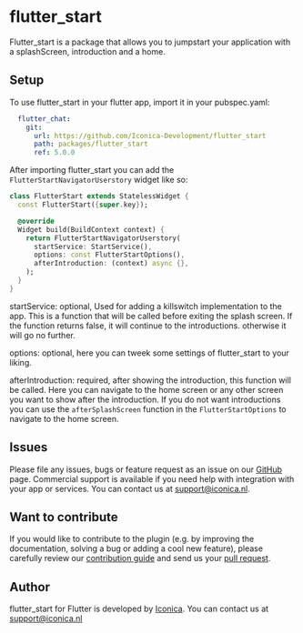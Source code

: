 # flutter_start

Flutter_start is a package that allows you to jumpstart your application with a splashScreen, introduction and a home.

## Setup

To use flutter_start in your flutter app, import it in your pubspec.yaml:

``` yaml
  flutter_chat:
    git:
      url: https://github.com/Iconica-Development/flutter_start
      path: packages/flutter_start
      ref: 5.0.0
```

After importing flutter_start you can add the `FlutterStartNavigatorUserstory` widget like so:

``` dart
class FlutterStart extends StatelessWidget {
  const FlutterStart({super.key});

  @override
  Widget build(BuildContext context) {
    return FlutterStartNavigatorUserstory(
      startService: StartService(),
      options: const FlutterStartOptions(),
      afterIntroduction: (context) async {},
    );
  }
}
```

startService: optional, Used for adding a killswitch implementation to the app. This is a function that will be called before exiting the splash screen. If the function returns false, it will continue to the introductions. otherwise it will go no further.

options: optional, here you can tweek some settings of flutter_start to your liking.

afterIntroduction: required, after showing the introduction, this function will be called. Here you can navigate to the home screen or any other screen you want to show after the introduction. If you do not want introductions you can use the `afterSplashScreen` function in the `FlutterStartOptions` to navigate to the home screen.

## Issues

Please file any issues, bugs or feature request as an issue on our [GitHub](https://github.com/Iconica-Development/flutter_start) page. Commercial support is available if you need help with integration with your app or services. You can contact us at [support@iconica.nl](mailto:support@iconica.nl).

## Want to contribute
If you would like to contribute to the plugin (e.g. by improving the documentation, solving a bug or adding a cool new feature), please carefully review our [contribution guide](./CONTRIBUTING.md) and send us your [pull request](https://github.com/Iconica-Development/flutter_start/pulls).

## Author
flutter_start for Flutter is developed by [Iconica](https://iconica.nl). You can contact us at <support@iconica.nl>